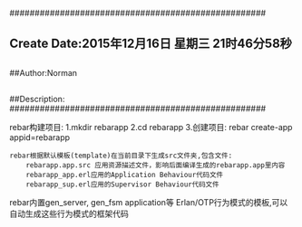 ###################################################
## Create Date:2015年12月16日 星期三 21时46分58秒
##
##Author:Norman
##
##Description: 
###################################################

rebar构建项目:
    1.mkdir rebarapp
    2.cd rebarapp
    3.创建项目:
        rebar create-app appid=rebarapp

    rebar根据默认模板(template)在当前目录下生成src文件夹,包含文件:
        rebarapp.app.src 应用资源描述文件，影响后面编译生成的rebarapp.app里内容
        rebarapp_app.erl应用的Application Behaviour代码文件
        rebarapp_sup.erl应用的Supervisor Behaviour代码文件

rebar内置gen_server, gen_fsm application等 Erlan/OTP行为模式的模板,可以自动生成这些行为模式的框架代码
